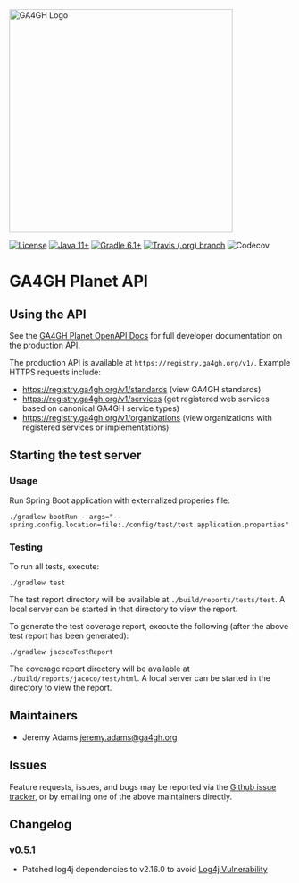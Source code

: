 <img src="https://www.ga4gh.org/wp-content/themes/ga4gh-theme/gfx/GA-logo-horizontal-tag-RGB.svg" alt="GA4GH Logo" style="width: 400px;"/>

[![License](https://img.shields.io/badge/License-Apache%202.0-blue.svg?style=flat-square)](https://opensource.org/licenses/Apache-2.0)
[![Java 11+](https://img.shields.io/badge/java-11+-blue.svg?style=flat-square)](https://www.java.com)
[![Gradle 6.1+](https://img.shields.io/badge/gradle-6.1+-blue.svg?style=flat-square)](https://gradle.org/)
[![Travis (.org) branch](https://img.shields.io/travis/ga4gh/ga4gh-registry/master.svg?style=flat-square)](https://travis-ci.org/ga4gh/ga4gh-registry)
![Codecov](https://img.shields.io/codecov/c/github/ga4gh/ga4gh-registry?style=flat-square)

# GA4GH Planet API

## Using the API

See the [GA4GH Planet OpenAPI Docs]() for full developer documentation on the production API.

The production API is available at `https://registry.ga4gh.org/v1/`. Example HTTPS requests include:

* https://registry.ga4gh.org/v1/standards (view GA4GH standards)
* https://registry.ga4gh.org/v1/services (get registered web services based on canonical GA4GH service types)
* https://registry.ga4gh.org/v1/organizations (view organizations with registered services or implementations)


## Starting the test server

### Usage

Run Spring Boot application with externalized properies file:
```
./gradlew bootRun --args="--spring.config.location=file:./config/test/test.application.properties"
```

### Testing

To run all tests, execute:
```
./gradlew test
```

The test report directory will be available at `./build/reports/tests/test`. A local server can be started in that directory to view the report.

To generate the test coverage report, execute the following (after the above test report has been generated):

```
./gradlew jacocoTestReport
```

The coverage report directory will be available at `./build/reports/jacoco/test/html`. A local server can be started in the directory to view the report.

## Maintainers

* Jeremy Adams [jeremy.adams@ga4gh.org](mailto:jeremy.adams@ga4gh.org)

## Issues

Feature requests, issues, and bugs may be reported via the [Github issue tracker](https://github.com/ga4gh/ga4gh-registry/issues), or by emailing one of the above maintainers directly.

## Changelog

### v0.5.1
* Patched log4j dependencies to v2.16.0 to avoid [Log4j Vulnerability](https://www.cisa.gov/uscert/apache-log4j-vulnerability-guidance)